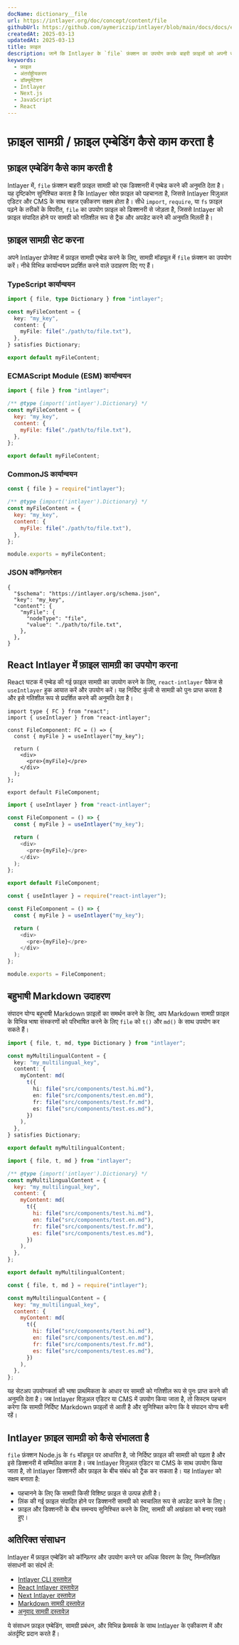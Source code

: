 ```yaml
---
docName: dictionary__file
url: https://intlayer.org/doc/concept/content/file
githubUrl: https://github.com/aymericzip/intlayer/blob/main/docs/docs/en/dictionary/file.md
createdAt: 2025-03-13
updatedAt: 2025-03-13
title: फ़ाइल
description: जानें कि Intlayer के `file` फ़ंक्शन का उपयोग करके बाहरी फ़ाइलों को अपनी सामग्री शब्दकोश में कैसे एम्बेड करें। यह दस्तावेज़ बताता है कि Intlayer फ़ाइल सामग्री को गतिशील रूप से कैसे प्रबंधित करता है।
keywords:
  - फ़ाइल
  - अंतर्राष्ट्रीयकरण
  - डॉक्यूमेंटेशन
  - Intlayer
  - Next.js
  - JavaScript
  - React
---
```


# फ़ाइल सामग्री / फ़ाइल एम्बेडिंग कैसे काम करता है

## फ़ाइल एम्बेडिंग कैसे काम करती है

Intlayer में, `file` फ़ंक्शन बाहरी फ़ाइल सामग्री को एक डिक्शनरी में एम्बेड करने की अनुमति देता है। यह दृष्टिकोण सुनिश्चित करता है कि Intlayer स्रोत फ़ाइल को पहचानता है, जिससे Intlayer विज़ुअल एडिटर और CMS के साथ सहज एकीकरण सक्षम होता है। सीधे `import`, `require`, या `fs` फ़ाइल पढ़ने के तरीकों के विपरीत, `file` का उपयोग फ़ाइल को डिक्शनरी से जोड़ता है, जिससे Intlayer को फ़ाइल संपादित होने पर सामग्री को गतिशील रूप से ट्रैक और अपडेट करने की अनुमति मिलती है।

## फ़ाइल सामग्री सेट करना

अपने Intlayer प्रोजेक्ट में फ़ाइल सामग्री एम्बेड करने के लिए, सामग्री मॉड्यूल में `file` फ़ंक्शन का उपयोग करें। नीचे विभिन्न कार्यान्वयन प्रदर्शित करने वाले उदाहरण दिए गए हैं।

### TypeScript कार्यान्वयन

```typescript fileName="**/*.content.ts" contentDeclarationFormat="typescript"
import { file, type Dictionary } from "intlayer";

const myFileContent = {
  key: "my_key",
  content: {
    myFile: file("./path/to/file.txt"),
  },
} satisfies Dictionary;

export default myFileContent;
```

### ECMAScript Module (ESM) कार्यान्वयन

```javascript fileName="**/*.content.mjs" contentDeclarationFormat="esm"
import { file } from "intlayer";

/** @type {import('intlayer').Dictionary} */
const myFileContent = {
  key: "my_key",
  content: {
    myFile: file("./path/to/file.txt"),
  },
};

export default myFileContent;
```

### CommonJS कार्यान्वयन

```javascript fileName="**/*.content.cjs" contentDeclarationFormat="commonjs"
const { file } = require("intlayer");

/** @type {import('intlayer').Dictionary} */
const myFileContent = {
  key: "my_key",
  content: {
    myFile: file("./path/to/file.txt"),
  },
};

module.exports = myFileContent;
```

### JSON कॉन्फ़िगरेशन

```json5 fileName="**/*.content.json" contentDeclarationFormat="json"
{
  "$schema": "https://intlayer.org/schema.json",
  "key": "my_key",
  "content": {
    "myFile": {
      "nodeType": "file",
      "value": "./path/to/file.txt",
    },
  },
}
```

## React Intlayer में फ़ाइल सामग्री का उपयोग करना

React घटक में एम्बेड की गई फ़ाइल सामग्री का उपयोग करने के लिए, `react-intlayer` पैकेज से `useIntlayer` हुक आयात करें और उपयोग करें। यह निर्दिष्ट कुंजी से सामग्री को पुनः प्राप्त करता है और इसे गतिशील रूप से प्रदर्शित करने की अनुमति देता है।

```tsx fileName="**/*.tsx" codeFormat="typescript"
import type { FC } from "react";
import { useIntlayer } from "react-intlayer";

const FileComponent: FC = () => {
  const { myFile } = useIntlayer("my_key");

  return (
    <div>
      <pre>{myFile}</pre>
    </div>
  );
};

export default FileComponent;
```

```javascript fileName="**/*.mjx" codeFormat="esm"
import { useIntlayer } from "react-intlayer";

const FileComponent = () => {
  const { myFile } = useIntlayer("my_key");

  return (
    <div>
      <pre>{myFile}</pre>
    </div>
  );
};

export default FileComponent;
```

```javascript fileName="**/*.cjs" codeFormat="commonjs"
const { useIntlayer } = require("react-intlayer");

const FileComponent = () => {
  const { myFile } = useIntlayer("my_key");

  return (
    <div>
      <pre>{myFile}</pre>
    </div>
  );
};

module.exports = FileComponent;
```

## बहुभाषी Markdown उदाहरण

संपादन योग्य बहुभाषी Markdown फ़ाइलों का समर्थन करने के लिए, आप Markdown सामग्री फ़ाइल के विभिन्न भाषा संस्करणों को परिभाषित करने के लिए `file` को `t()` और `md()` के साथ उपयोग कर सकते हैं।

```typescript fileName="**/*.content.ts" contentDeclarationFormat="typescript"
import { file, t, md, type Dictionary } from "intlayer";

const myMultilingualContent = {
  key: "my_multilingual_key",
  content: {
    myContent: md(
      t({
        hi: file("src/components/test.hi.md"),
        en: file("src/components/test.en.md"),
        fr: file("src/components/test.fr.md"),
        es: file("src/components/test.es.md"),
      })
    ),
  },
} satisfies Dictionary;

export default myMultilingualContent;
```

```javascript fileName="**/*.content.mjs" contentDeclarationFormat="esm"
import { file, t, md } from "intlayer";

/** @type {import('intlayer').Dictionary} */
const myMultilingualContent = {
  key: "my_multilingual_key",
  content: {
    myContent: md(
      t({
        hi: file("src/components/test.hi.md"),
        en: file("src/components/test.en.md"),
        fr: file("src/components/test.fr.md"),
        es: file("src/components/test.es.md"),
      })
    ),
  },
};

export default myMultilingualContent;
```

```javascript fileName="**/*.content.cjs" contentDeclarationFormat="commonjs"
const { file, t, md } = require("intlayer");

const myMultilingualContent = {
  key: "my_multilingual_key",
  content: {
    myContent: md(
      t({
        hi: file("src/components/test.hi.md"),
        en: file("src/components/test.en.md"),
        fr: file("src/components/test.fr.md"),
        es: file("src/components/test.es.md"),
      })
    ),
  },
};
```

यह सेटअप उपयोगकर्ता की भाषा प्राथमिकता के आधार पर सामग्री को गतिशील रूप से पुनः प्राप्त करने की अनुमति देता है। जब Intlayer विज़ुअल एडिटर या CMS में उपयोग किया जाता है, तो सिस्टम पहचान करेगा कि सामग्री निर्दिष्ट Markdown फ़ाइलों से आती है और सुनिश्चित करेगा कि वे संपादन योग्य बनी रहें।

## Intlayer फ़ाइल सामग्री को कैसे संभालता है

`file` फ़ंक्शन Node.js के `fs` मॉड्यूल पर आधारित है, जो निर्दिष्ट फ़ाइल की सामग्री को पढ़ता है और इसे डिक्शनरी में सम्मिलित करता है। जब Intlayer विज़ुअल एडिटर या CMS के साथ उपयोग किया जाता है, तो Intlayer डिक्शनरी और फ़ाइल के बीच संबंध को ट्रैक कर सकता है। यह Intlayer को सक्षम बनाता है:

- पहचानने के लिए कि सामग्री किसी विशिष्ट फ़ाइल से उत्पन्न होती है।
- लिंक की गई फ़ाइल संपादित होने पर डिक्शनरी सामग्री को स्वचालित रूप से अपडेट करने के लिए।
- फ़ाइल और डिक्शनरी के बीच समन्वय सुनिश्चित करने के लिए, सामग्री की अखंडता को बनाए रखते हुए।

## अतिरिक्त संसाधन

Intlayer में फ़ाइल एम्बेडिंग को कॉन्फ़िगर और उपयोग करने पर अधिक विवरण के लिए, निम्नलिखित संसाधनों का संदर्भ लें:

- [Intlayer CLI दस्तावेज़](https://github.com/aymericzip/intlayer/blob/main/docs/docs/hi/intlayer_cli.md)
- [React Intlayer दस्तावेज़](https://github.com/aymericzip/intlayer/blob/main/docs/docs/hi/intlayer_with_create_react_app.md)
- [Next Intlayer दस्तावेज़](https://github.com/aymericzip/intlayer/blob/main/docs/docs/hi/intlayer_with_nextjs_15.md)
- [Markdown सामग्री दस्तावेज़](https://github.com/aymericzip/intlayer/blob/main/docs/docs/hi/dictionary/markdown.md)
- [अनुवाद सामग्री दस्तावेज़](https://github.com/aymericzip/intlayer/blob/main/docs/docs/hi/dictionary/translation.md)

ये संसाधन फ़ाइल एम्बेडिंग, सामग्री प्रबंधन, और विभिन्न फ्रेमवर्क के साथ Intlayer के एकीकरण में और अंतर्दृष्टि प्रदान करते हैं।
